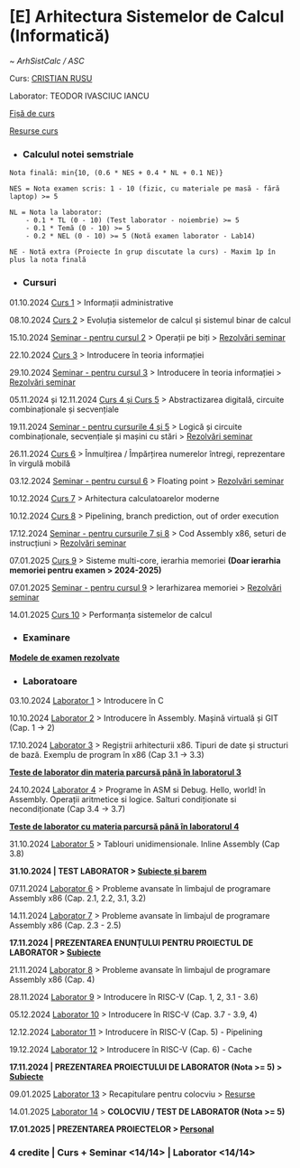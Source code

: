 # [E] Arhitectura Sistemelor de Calcul (Informatică)
~ *ArhSistCalc / ASC*

Curs: [CRISTIAN RUSU](mailto:cristian.rusu@fmi.unibuc.ro)

Laborator: TEODOR IVASCIUC IANCU

[Fișă de curs](https://cursuri.fmi.unibuc.ro/api/uploads/0a837b11-f157-4b1b-9b66-e742fb5d4ced.pdf)

[Resurse curs](https://cs.unibuc.ro/~crusu/asc/)

* ### Calculul notei semstriale

```
Nota finală: min{10, (0.6 * NES + 0.4 * NL + 0.1 NE)}

NES = Nota examen scris: 1 - 10 (fizic, cu materiale pe masă - fără laptop) >= 5

NL = Nota la laborator:
    - 0.1 * TL (0 - 10) (Test laborator - noiembrie) >= 5
    - 0.1 * Temă (0 - 10) >= 5
    - 0.2 * NEL (0 - 10) >= 5 (Notă examen laborator - Lab14)

NE - Notă extra (Proiecte în grup discutate la curs) - Maxim 1p în plus la nota finală
```

* ### Cursuri

01.10.2024 [Curs 1](./Cursuri/Curs%200x00.pdf) > Informații administrative

08.10.2024 [Curs 2](./Cursuri/Curs%200x01.pdf) > Evoluția sistemelor de calcul și sistemul binar de calcul

15.10.2024 [Seminar - pentru cursul 2](./Seminare/Seminarul%20I/Seminar%200x00.pdf) > Operații pe biți > [Rezolvări seminar](./Seminare/Seminarul%20I/Rezolvări.pdf)

22.10.2024 [Curs 3](./Cursuri/Curs%200x02.pdf) > Introducere în teoria informației

29.10.2024 [Seminar - pentru cursul 3](./Seminare/Seminarul%20II/Seminar%200x01.pdf) > Introducere în teoria informației > [Rezolvări seminar](./Seminare/Seminarul%20II/Rezolvări.pdf)

05.11.2024 și 12.11.2024 [Curs 4 și Curs 5](./Cursuri/Curs%200x03.pdf) > Abstractizarea digitală, circuite combinaționale și secvențiale

19.11.2024 [Seminar - pentru cursurile 4 și 5](./Seminare/Seminarul%20III/Seminar%200x02.pdf) > Logică și circuite combinaționale, secvențiale și mașini cu stări > [Rezolvări seminar](./Seminare/Seminarul%20III/Rezolvări.pdf)

26.11.2024 [Curs 6](./Cursuri/Curs%200x05.pdf) > Înmulțirea / Împărțirea numerelor întregi, reprezentare în virgulă mobilă

03.12.2024 [Seminar - pentru cursul 6](./Seminare/Seminarul%20IV/Seminar%200x03.pdf) > Floating point > [Rezolvări seminar](./Seminare/Seminarul%20IV/Rezolvări.pdf)

10.12.2024 [Curs 7](./Cursuri/Curs%200x06.pdf) > Arhitectura calculatoarelor moderne

10.12.2024 [Curs 8](./Cursuri/Curs%200x08.pdf) > Pipelining, branch prediction, out of order execution

17.12.2024 [Seminar - pentru cursurile 7 și 8](./Seminare/Seminarul%20V/Seminar%200x04.pdf) > Cod Assembly x86, seturi de instrucțiuni > [Rezolvări seminar](./Seminare/Seminarul%20V/Rezolvări.pdf)

07.01.2025 [Curs 9](./Cursuri/Curs%200x09.pdf) > Sisteme multi-core, ierarhia memoriei **(Doar ierarhia memoriei pentru examen > 2024-2025)**

07.01.2025 [Seminar - pentru cursul 9](./Seminare/Seminarul%20VI/Seminarul%200x05.pdf) > Ierarhizarea memoriei > [Rezolvări seminar](./Seminare/Seminarul%20VI/Rezolvări.pdf)

14.01.2025 [Curs 10](./Cursuri/Curs%200x0A.pdf) > Performanța sistemelor de calcul

* ### Examinare

**[Modele de examen rezolvate](./Examen/)**


* ### Laboratoare

03.10.2024 [Laborator 1](../Arhitectura%20Sistemelor%20de%20Calcul/Laboratoare/Laboratorul%20I/) > Introducere în C

10.10.2024 [Laborator 2](../Arhitectura%20Sistemelor%20de%20Calcul/Laboratoare/Laboratorul%20II%20-%20V/) > Introducere în Assembly. Mașină virtuală și GIT (Cap. 1 -> 2)

17.10.2024 [Laborator 3](../Arhitectura%20Sistemelor%20de%20Calcul/Laboratoare/Laboratorul%20II%20-%20V/) > Regiștrii arhitecturii x86. Tipuri de date și structuri de bază. Exemplu de program în x86 (Cap 3.1 -> 3.3)

[**Teste de laborator din materia parcursă până în laboratorul 3**](./Laboratoare/Teste%20de%20laborator/Test%20Laborator%202.md)

24.10.2024 [Laborator 4](../Arhitectura%20Sistemelor%20de%20Calcul/Laboratoare/Laboratorul%20II%20-%20V/) > Programe în ASM si Debug. Hello, world! în Assembly. Operații aritmetice si logice. Salturi condiționate si necondiționate (Cap 3.4 -> 3.7)

[**Teste de laborator cu materia parcursă până în laboratorul 4**](./Laboratoare/Teste%20de%20laborator/Test%20Laborator%203.md)

31.10.2024 [Laborator 5](../Arhitectura%20Sistemelor%20de%20Calcul/Laboratoare/Laboratorul%20II%20-%20V/) > Tablouri unidimensionale. Inline Assembly (Cap 3.8)

**31.10.2024 | TEST LABORATOR > [Subiecte și barem](https://drive.google.com/file/d/1TDFnZe8cdy2Ky_BLvz2Ru8ibCIld2u7X/view?usp=drive_link)**

07.11.2024 [Laborator 6](./Laboratoare/Laboratorul%20VI%20-%20VIII/00.%20Laborator%20-%20Partea%200x01.pdf) > Probleme avansate în limbajul de programare Assembly x86 (Cap. 2.1, 2.2, 3.1, 3.2)

14.11.2024 [Laborator 7](./Laboratoare/Laboratorul%20VI%20-%20VIII/00.%20Laborator%20-%20Partea%200x01.pdf) > Probleme avansate în limbajul de programare Assembly x86 (Cap. 2.3 - 2.5)

**17.11.2024 | PREZENTAREA ENUNȚULUI PENTRU PROIECTUL DE LABORATOR > [Subiecte](./Proiecte/Proiect%20obligatoriu/00.%20Enunțul%20temei.pdf)**

21.11.2024 [Laborator 8](./Laboratoare/Laboratorul%20VI%20-%20VIII/00.%20Laborator%20-%20Partea%200x01.pdf) > Probleme avansate în limbajul de programare Assembly x86 (Cap. 4)

28.11.2024 [Laborator 9](./Laboratoare/Laboratorul%20IX%20-%20XII/00.%20Laborator%20-%20Partea%200x02.pdf) > Introducere în RISC-V (Cap. 1, 2, 3.1 - 3.6) 

05.12.2024 [Laborator 10](./Laboratoare/Laboratorul%20IX%20-%20XII/00.%20Laborator%20-%20Partea%200x02.pdf) > Introducere în RISC-V (Cap. 3.7 - 3.9, 4) 

12.12.2024 [Laborator 11](./Laboratoare/Laboratorul%20IX%20-%20XII/00.%20Laborator%20-%20Partea%200x02.pdf) > Introducere în RISC-V (Cap. 5) - Pipelining

19.12.2024 [Laborator 12](./Laboratoare/Laboratorul%20IX%20-%20XII/00.%20Laborator%20-%20Partea%200x02.pdf) > Introducere în RISC-V (Cap. 6) - Cache

**17.11.2024 | PREZENTAREA PROIECTULUI DE LABORATOR (Nota >= 5) > [Subiecte](./Proiecte/Proiect%20obligatoriu/00.%20Enunțul%20temei.pdf)**

09.01.2025 [Laborator 13]() > Recapitulare pentru colocviu > [Resurse](./Laboratoare/Teste%20de%20laborator/)

14.01.2025 [Laborator 14]() > **COLOCVIU / TEST DE LABORATOR (Nota >= 5)**

**17.01.2025 | PREZENTAREA PROIECTELOR > [Personal](https://github.com/vlaxcs/x86_StorageManager)**


### **4 credite | Curs + Seminar <14/14> | Laborator <14/14>**